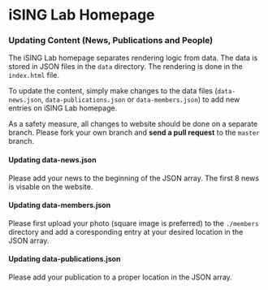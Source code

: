 iSING Lab Homepage
=====


### Updating Content (News, Publications and People)
The iSING Lab homepage separates rendering logic from data. The data is stored in JSON files in the `data` directory. The rendering is done in the `index.html` file. 

To update the content, simply make changes to the data files (`data-news.json`, `data-publications.json` or `data-members.json`) to add new entries on iSING Lab homepage.

As a safety measure, all changes to website should be done on a separate branch. Please fork your own branch and **send a pull request** to the `master` branch.

#### Updating data-news.json
Please add your news to the beginning of the JSON array. The first 8 news is visable on the website.

#### Updating data-members.json
Please first upload your photo (square image is preferred) to the `./members` directory and add a coresponding entry at your desired location in the JSON array.

#### Updating data-publications.json
Please add your publication to a proper location in the JSON array.




